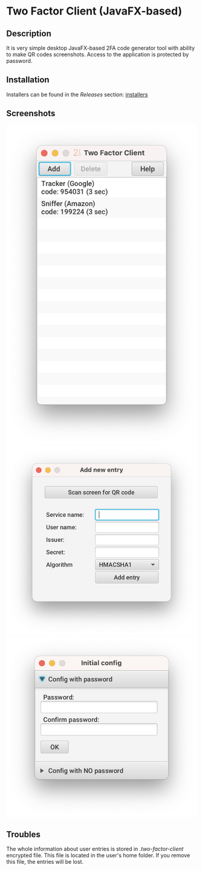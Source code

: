 # Two Factor Client (JavaFX-based)

## Description
It is very simple desktop JavaFX-based 2FA code generator tool with ability to make QR codes screenshots.
Access to the application is protected by password.

## Installation
Installers can be found in the *Releases* section: [installers](https://github.com/kamilszewc/two-factor-client/releases)

## Screenshots
![screenshot-main](https://github.com/kamilszewc/two-factor-client/raw/main/pictures/screenshot-main.png)
![screenshot-scan](https://github.com/kamilszewc/two-factor-client/raw/main/pictures/screenshot-scan.png)
![screenshot-config](https://github.com/kamilszewc/two-factor-client/raw/main/pictures/screenshot-config.png)

## Troubles
The whole information about user entries is stored in *.two-factor-client* encrypted file. 
This file is located in the user's home folder.
If you remove this file, the entries will be lost.